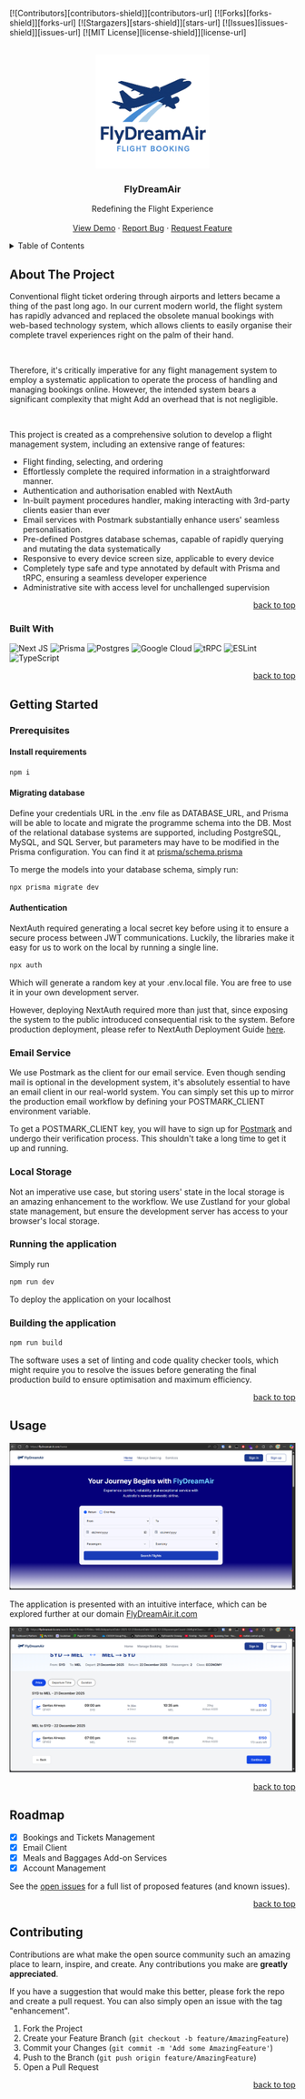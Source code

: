 <a name="readme-top"></a>

<!-- PROJECT SHIELDS -->

[![Contributors][contributors-shield]][contributors-url]
[![Forks][forks-shield]][forks-url]
[![Stargazers][stars-shield]][stars-url]
[![Issues][issues-shield]][issues-url]
[![MIT License][license-shield]][license-url]

<br />
<div align="center">

<img src="images/logo.png" width="200" height="auto" alt="Landing Page Logo">
<h3 align="center">FlyDreamAir</h3>

<p align="center">
    Redefining the Flight Experience
    <br />
    <br />
    <a href="https://github.com/MVPAV/FlyDreamAir">View Demo</a>
    ·
    <a href="https://github.com/MVPAV/FlyDreamAir/issues">Report Bug</a>
    ·
    <a href="https://github.com/MVPAV/FlyDreamAir/issues">Request Feature</a>
  </p>
</div>

<!-- TABLE OF CONTENTS -->

<details>
  <summary>Table of Contents</summary>
  <ol>
    <li>
      <a href="#about-the-project">About The Project</a>
      <ul>
        <li><a href="#built-with">Built With</a></li>
      </ul>
    </li>
    <li>
      <a href="#getting-started">Getting Started</a>
      <ul>
        <li><a href="#prerequisites">Prerequisites</a></li>
        <li><a href="#installation">Installation</a></li>
      </ul>
    </li>
    <li><a href="#usage">Usage</a></li>
    <li><a href="#roadmap">Roadmap</a></li>
    <li><a href="#contributing">Contributing</a></li>
    <li><a href="#contact">Contact</a></li>
  </ol>
</details>

<!-- ABOUT THE PROJECT -->

## About The Project

Conventional flight ticket ordering through airports and letters became a thing of the past long ago. In our current
modern world, the flight system has rapidly advanced and replaced the obsolete manual bookings with web-based
technology system, which allows clients to easily organise their complete travel experiences right on the palm of their
hand.

<br/>

Therefore, it's critically imperative for any flight management system to employ a systematic application to operate the
process of handling and managing bookings online. However, the intended system bears a significant complexity that might
Add an overhead that is not negligible.

<br />

This project is created as a comprehensive solution to develop a flight management system, including an extensive
range of features:

* Flight finding, selecting, and ordering
* Effortlessly complete the required information in a straightforward manner.
* Authentication and authorisation enabled with NextAuth
* In-built payment procedures handler, making interacting with 3rd-party clients easier than ever
* Email services with Postmark substantially enhance users' seamless personalisation.
* Pre-defined Postgres database schemas, capable of rapidly querying and mutating the data systematically
* Responsive to every device screen size, applicable to every device
* Completely type safe and type annotated by default with Prisma and tRPC, ensuring a seamless developer experience
* Administrative site with access level for unchallenged supervision

<!-- Use the `BLANK_README.md` to get started. -->

<p style="text-align: right;"><a href="#readme-top">back to top</a></p>

### Built With

![Next JS](https://img.shields.io/badge/Next-black?style=for-the-badge&logo=next.js&logoColor=white)
![Prisma](https://img.shields.io/badge/Prisma-3982CE?style=for-the-badge&logo=Prisma&logoColor=white)
![Postgres](https://img.shields.io/badge/postgres-%23316192.svg?style=for-the-badge&logo=postgresql&logoColor=white)
![Google Cloud](https://img.shields.io/badge/GoogleCloud-%234285F4.svg?style=for-the-badge&logo=google-cloud&logoColor=white)
![tRPC](https://img.shields.io/badge/tRPC-%232596BE.svg?style=for-the-badge&logo=tRPC&logoColor=white)
![ESLint](https://img.shields.io/badge/ESLint-4B3263?style=for-the-badge&logo=eslint&logoColor=white)
![TypeScript](https://img.shields.io/badge/typescript-%23007ACC.svg?style=for-the-badge&logo=typescript&logoColor=white)

<p style="text-align: right;"><a href="#readme-top">back to top</a></p>

<!-- GETTING STARTED -->

## Getting Started

### Prerequisites

#### Install requirements

```sh
npm i
```

#### Migrating database

Define your credentials URL in the .env file as DATABASE_URL, and Prisma will be able to locate and migrate the
programme schema into the DB. Most of the relational database systems are supported, including PostgreSQL, MySQL, and
SQL Server,
but parameters may have to be modified in the Prisma configuration. You can find it
at [prisma/schema.prisma](https://github.com/MVPAV/FlyDreamAir/blob/main/prisma/schema.prisma)

To merge the models into your database schema, simply run:

```sh
npx prisma migrate dev
```

#### Authentication

NextAuth required generating a local secret key before using it to ensure a secure process between JWT communications.
Luckily, the libraries make it easy for us to work on the local by running a single line.

```sh
npx auth
```

Which will generate a random key at your .env.local file. You are free to use it in your own development server.

However, deploying NextAuth required more than just that, since exposing the system to the public introduced
consequential risk to the system. Before production deployment, please refer to NextAuth Deployment
Guide [here](https://next-auth.js.org/deployment).

### Email Service

We use Postmark as the client for our email service. Even though sending mail is optional in the development system,
it's absolutely essential to have an email client in our real-world system. You can simply set this up to mirror the
production email workflow by defining your POSTMARK_CLIENT environment variable.

To get a POSTMARK_CLIENT key, you will have to sign up for [Postmark](https://postmarkapp.com/) and undergo their verification process. This
shouldn't take a long time to get it up and running.

### Local Storage

Not an imperative use case, but storing users' state in the local storage is an amazing enhancement to the workflow. We
use Zustland for your global state management, but ensure the development server has access to your browser's local
storage.

### Running the application

Simply run

```sh
npm run dev
```

To deploy the application on your localhost

### Building the application

```sh
npm run build
```

The software uses a set of linting and code quality checker tools, which might require you to resolve the issues before
generating the final production build to ensure optimisation and maximum efficiency.

<p style="text-align: right;"><a href="#readme-top">back to top</a></p>

<!-- USAGE EXAMPLES -->

## Usage

![Landing Page](images/landing.png)

The application is presented with an intuitive interface, which can be explored further at our
domain [FlyDreamAir.it.com](FlyDreamAir.it.com)

![Landing Page](images/flight-search.png)


<p style="text-align: right;"><a href="#readme-top">back to top</a></p>

<!-- ROADMAP -->

## Roadmap

- [X]  Bookings and Tickets Management
- [X]  Email Client
- [X]  Meals and Baggages Add-on Services
- [X]  Account Management

See the [open issues](https://github.com/MVPAV/FlyDreamAir/issues) for a full list of proposed features (and known
issues).

<p style="text-align: right;"><a href="#readme-top">back to top</a></p>

<!-- CONTRIBUTING -->

## Contributing

Contributions are what make the open source community such an amazing place to learn, inspire, and create. Any
contributions you make are **greatly appreciated**.

If you have a suggestion that would make this better, please fork the repo and create a pull request. You can also
simply open an issue with the tag "enhancement".

1. Fork the Project
2. Create your Feature Branch (`git checkout -b feature/AmazingFeature`)
3. Commit your Changes (`git commit -m 'Add some AmazingFeature'`)
4. Push to the Branch (`git push origin feature/AmazingFeature`)
5. Open a Pull Request

<p style="text-align: right;"><a href="#readme-top">back to top</a></p>
